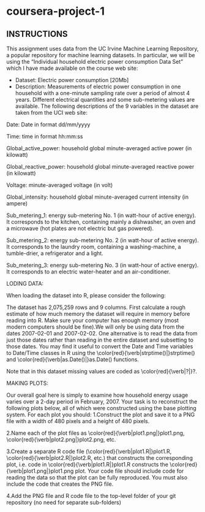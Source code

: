 # coursera-project-1
INSTRUCTIONS
 ---------------------------------------------------------------------------------------------------------------------------------------------------------------------
This assignment uses data from the UC Irvine Machine Learning Repository, a popular repository for machine learning datasets.
In particular, we will be using the “Individual household electric power consumption Data Set” which I have made available on the course web site:
* Dataset: Electric power consumption [20Mb]
* Description: Measurements of electric power consumption in one household with a one-minute sampling rate over a period of almost 4 years.
     Different electrical quantities and some sub-metering values are available.
The following descriptions of the 9 variables in the dataset are taken from the UCI web site:

Date: Date in format dd/mm/yyyy

Time: time in format hh:mm:ss

Global_active_power: household global minute-averaged active power (in kilowatt)

Global_reactive_power: household global minute-averaged reactive power (in kilowatt)

Voltage: minute-averaged voltage (in volt)

Global_intensity: household global minute-averaged current intensity (in ampere)

Sub_metering_1: energy sub-metering No. 1 (in watt-hour of active energy). It corresponds to the kitchen, containing mainly a dishwasher, an oven and
a microwave (hot plates are not electric but gas powered).

Sub_metering_2: energy sub-metering No. 2 (in watt-hour of active energy). It corresponds to the laundry room, containing a washing-machine,
a tumble-drier, a refrigerator and a light.

Sub_metering_3: energy sub-metering No. 3 (in watt-hour of active energy). It corresponds to an electric water-heater and an air-conditioner.

LODING DATA:

When loading the dataset into R, please consider the following:

The dataset has 2,075,259 rows and 9 columns. First calculate a rough estimate of how much memory the dataset will require in memory before reading into R.
Make sure your computer has enough memory (most modern computers should be fine).We will only be using data from the dates 2007-02-01 and 2007-02-02.
One alternative is to read the data from just those dates rather than reading in the entire dataset and subsetting to those dates.
You may find it useful to convert the Date and Time variables to Date/Time classes in R using the \color{red}{\verb|strptime()|}strptime() 
and \color{red}{\verb|as.Date()|}as.Date() functions.

Note that in this dataset missing values are coded as  \color{red}{\verb|?|}?.

MAKING PLOTS:

Our overall goal here is simply to examine how household energy usage varies over a 2-day period in February, 2007. Your task is to reconstruct the 
following plots below, all of which were constructed using the base plotting system.
For each plot you should:
1.Construct the plot and save it to a PNG file with a width of 480 pixels and a height of 480 pixels.

2.Name each of the plot files as \color{red}{\verb|plot1.png|}plot1.png, \color{red}{\verb|plot2.png|}plot2.png, etc.

3.Create a separate R code file (\color{red}{\verb|plot1.R|}plot1.R, \color{red}{\verb|plot2.R|}plot2.R, etc.) that constructs the corresponding plot,
   i.e. code in \color{red}{\verb|plot1.R|}plot1.R constructs the \color{red}{\verb|plot1.png|}plot1.png plot. Your code file should include code 
     for reading the data so that the plot can be fully reproduced. You must also include the code that creates the PNG file.

4.Add the PNG file and R code file to the top-level folder of your git repository (no need for separate sub-folders)
